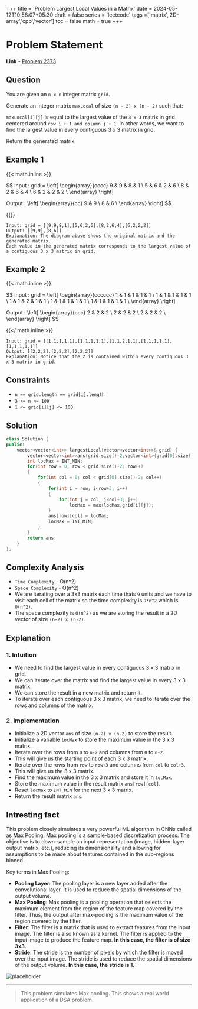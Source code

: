 +++
title = 'Problem Largest Local Values in a Matrix'
date = 2024-05-12T10:58:07+05:30
draft = false
series = 'leetcode'
tags =['matrix','2D-array','cpp','vector']
toc = false
math = true
+++

# Problem Statement

**Link** - [Problem 2373](https://leetcode.com/problems/largest-local-values-in-a-matrix/description/)

## Question

You are given an `n x n` integer matrix `grid`.

Generate an integer matrix `maxLocal` of size `(n - 2) x (n - 2)` such that:

`maxLocal[i][j]` is equal to the largest value of the `3 x 3` matrix in grid centered around `row i + 1 and column j + 1`.
In other words, we want to find the largest value in every contiguous 3 x 3 matrix in grid.

Return the generated matrix.

## Example 1

{{< math.inline >}}

<p>

$$
Input : grid = \left[ \begin{array}{cccc}
   9 & 9 & 8 & 1 \\
5 & 6 & 2 & 6 \\
8 & 2 & 6 & 4 \\
6 & 2 & 2 & 2 \\
\end{array} \right]

Output : \left[ \begin{array}{cc}
   9 & 9 \\
8 & 6 \\
\end{array} \right]
$$

</p>
{{</ math.inline >}}

```text
Input: grid = [[9,9,8,1],[5,6,2,6],[8,2,6,4],[6,2,2,2]]
Output: [[9,9],[8,6]]
Explanation: The diagram above shows the original matrix and the generated matrix.
Each value in the generated matrix corresponds to the largest value of a contiguous 3 x 3 matrix in grid.
```

## Example 2

{{< math.inline >}}

<p>

$$
Input : grid = \left[ \begin{array}{cccccc}
   1 & 1 & 1 & 1 & 1 \\
1 & 1 & 1 & 1 & 1 \\
1 & 1 & 2 & 1 & 1 \\
1 & 1 & 1 & 1 & 1 \\
1 & 1 & 1 & 1 & 1 \\
\end{array} \right]

Output : \left[ \begin{array}{ccc}
2 & 2 & 2 \\
2 & 2 & 2 \\
2 & 2 & 2 \\
\end{array} \right]
$$

</p>

{{</ math.inline >}}

```text
Input: grid = [[1,1,1,1,1],[1,1,1,1,1],[1,1,2,1,1],[1,1,1,1,1],[1,1,1,1,1]]
Output: [[2,2,2],[2,2,2],[2,2,2]]
Explanation: Notice that the 2 is contained within every contiguous 3 x 3 matrix in grid.
```

## Constraints

- `n == grid.length == grid[i].length`
- `3 <= n <= 100`
- `1 <= grid[i][j] <= 100`

## Solution

```cpp
class Solution {
public:
    vector<vector<int>> largestLocal(vector<vector<int>>& grid) {
        vector<vector<int>>ans(grid.size()-2,vector<int>(grid[0].size()-2));
        int locMax = INT_MIN;
        for(int row = 0; row < grid.size()-2; row++)
        {
            for(int col = 0; col < grid[0].size()-2; col++)
            {
                for(int i = row; i<row+3; i++)
                {
                    for(int j = col; j<col+3; j++)
                        locMax = max(locMax,grid[i][j]);
                }
                ans[row][col] = locMax;
                locMax = INT_MIN;
            }
        }
        return ans;
    }
};
```

## Complexity Analysis

- `Time Complexity` - O(n^2)
- `Space Complexity` - O(n^2)
- We are iterating over a 3x3 matrix each time thats `9` units and we have to visit each cell of the matrix so the time complexity is `9*n^2` which is `O(n^2)`.
- The space complexity is `O(n^2)` as we are storing the result in a 2D vector of size `(n-2) x (n-2)`.

## Explanation

### 1. Intuition

- We need to find the largest value in every contiguous 3 x 3 matrix in grid.
- We can iterate over the matrix and find the largest value in every 3 x 3 matrix.
- We can store the result in a new matrix and return it.
- To iterate over each contiguous 3 x 3 matrix, we need to iterate over the rows and columns of the matrix.

### 2. Implementation

- Initialize a 2D vector `ans` of size `(n-2) x (n-2)` to store the result.
- Initialize a variable `locMax` to store the maximum value in the 3 x 3 matrix.
- Iterate over the rows from `0` to `n-2` and columns from `0` to `n-2`.
- This will give us the starting point of each 3 x 3 matrix.
- Iterate over the rows from `row` to `row+3` and columns from `col` to `col+3`.
- This will give us the 3 x 3 matrix.
- Find the maximum value in the 3 x 3 matrix and store it in `locMax`.
- Store the maximum value in the result matrix `ans[row][col]`.
- Reset `locMax` to `INT_MIN` for the next 3 x 3 matrix.
- Return the result matrix `ans`.

## Intresting fact

This problem closely simulates a very powerful ML algorithm in CNNs called as Max Pooling. Max pooling is a sample-based discretization process. The objective is to down-sample an input representation (image, hidden-layer output matrix, etc.), reducing its dimensionality and allowing for assumptions to be made about features contained in the sub-regions binned.

Key terms in Max Pooling:

- **Pooling Layer**: The pooling layer is a new layer added after the convolutional layer. It is used to reduce the spatial dimensions of the output volume.
- **Max Pooling**: Max pooling is a pooling operation that selects the maximum element from the region of the feature map covered by the filter. Thus, the output after max-pooling is the maximum value of the region covered by the filter.
- **Filter**: The filter is a matrix that is used to extract features from the input image. The filter is also known as a kernel. The filter is applied to the input image to produce the feature map. **In this case, the filter is of size 3x3.**
- **Stride**: The stride is the number of pixels by which the filter is moved over the input image. The stride is used to reduce the spatial dimensions of the output volume. **In this case, the stride is 1.**

![placeholder](https://production-media.paperswithcode.com/methods/MaxpoolSample2.png)

---

> This problem simulates Max pooling. This shows a real world application of a DSA problem.
